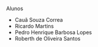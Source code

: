 Alunos
  * Cauã Souza Correa
  * Ricardo Martins
  * Pedro Henrique Barbosa Lopes
  * Roberth de Oliveira Santos
